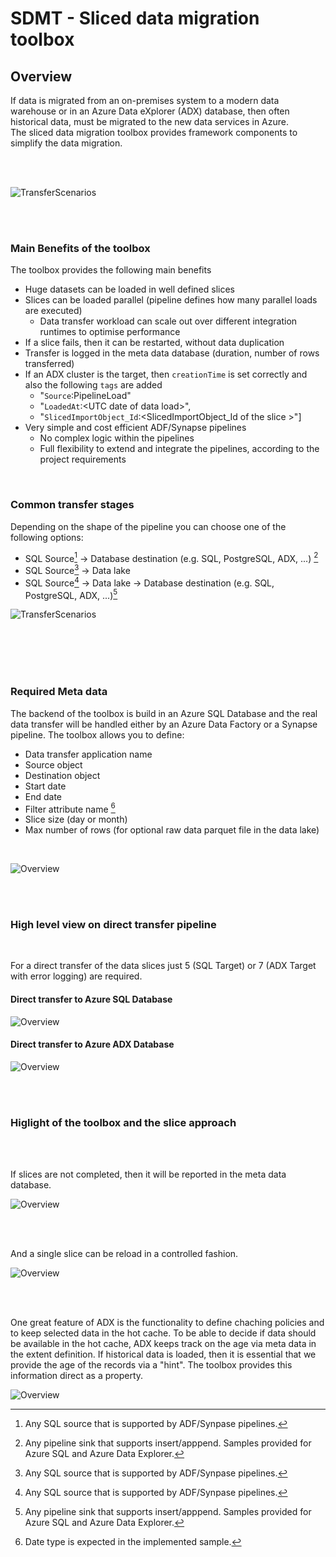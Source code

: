 
# SDMT - Sliced data migration toolbox

## Overview

If data is migrated from an on-premises system to a modern data warehouse or in an Azure Data eXplorer (ADX) database, then often historical data, must be migrated to the new data services in Azure. </br>
The sliced data migration toolbox provides framework components to simplify the data migration.

</br>
</br>

![TransferScenarios](images/SDMT_Iceberg.png "Iceberg")


</br>
</br>

### Main Benefits of the toolbox

The toolbox provides the following main benefits

 * Huge datasets can be loaded in well defined slices
 * Slices can be loaded parallel (pipeline defines how many parallel loads are executed)
   * Data transfer workload can scale out over different integration runtimes to optimise performance
 * If a slice fails, then it can be restarted, without data duplication
 * Transfer is logged in the meta data database (duration, number of rows transferred)
 * If an ADX cluster is the target, then `creationTime` is set correctly and also the following `tags` are added 
   * "`Source`:PipelineLoad"
   * "`LoadedAt`:\<UTC date of data load\>",
   * "`SlicedImportObject_Id`:\<SlicedImportObject_Id of the slice \>"] 
 * Very simple and cost efficient ADF/Synapse pipelines
   * No complex logic within the pipelines
   * Full flexibility to extend and integrate the pipelines, according to the project requirements 


</br>

### Common transfer stages

Depending on the shape of the pipeline you can choose one of the following options:
 * SQL Source[^1] -> Database destination (e.g. SQL, PostgreSQL, ADX, ...) [^2] 
 * SQL Source[^1] -> Data lake  
 * SQL Source[^1] -> Data lake -> Database destination (e.g. SQL, PostgreSQL, ADX, ...)[^2] 
 
![TransferScenarios](images/SDMT_TransferScenarios.png "Supported transfer scenarios")


</br>
</br>


[^1]: Any SQL source that is supported by ADF/Synpase pipelines. 
[^2]: Any pipeline sink that supports insert/apppend. Samples provided for Azure SQL and Azure Data Explorer.
[^3]: Date type is expected in the implemented sample. 

</br>
</br>

### Required Meta data

The backend of the toolbox is build in an Azure SQL Database and the real data transfer will be handled either by an Azure Data Factory or a Synapse pipeline.
The toolbox allows you to define:
 * Data transfer application name
 * Source object
 * Destination object
 * Start date 
 * End date
 * Filter attribute name [^3]
 * Slice size (day or month)
 * Max number of rows (for optional raw data parquet file in the data lake)

</br>

![Overview](images/SDMT_Overview.png "Overview")

</br>
</br>



### High level view on direct transfer pipeline

</br>

For a direct transfer of the data slices just 5 (SQL Target) or 7 (ADX Target with error logging) are required.

#### Direct transfer to Azure SQL Database

![Overview](images/SDMT_DirectTransferToSQL.png "DirectTransferToSQL")

#### Direct transfer to Azure ADX Database

![Overview](images/SDMT_DirectTransferToADX.png "DirectTransferToADX")

</br>
</br>


### Higlight of the toolbox and the slice approach

</br>
</br>

If slices are not completed, then it will be reported in the meta data database.

![Overview](images/SDMT_LoadFailed.png "Failed load")


</br>
</br>

And a single slice can be reload in a controlled fashion.

![Overview](images/SDMT_LoadSliceReload.png "Failed slice reload")


</br>
</br>

One great feature of ADX is the functionality to define chaching policies and to keep selected data in the hot cache. To be able to decide if data should be available in the hot cache, ADX keeps track on the age via meta data in the extent definition. If historical data is loaded, then it is essential that we provide the age of the records via a "hint". The toolbox provides this information direct as a property. 

![Overview](images/SDMT_LoadADX.png "Additional meta data")






